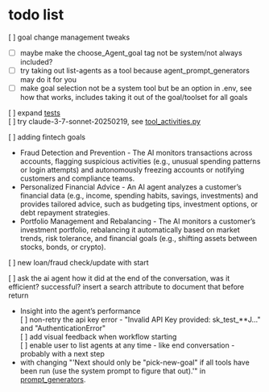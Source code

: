 # todo list
[ ] goal change management tweaks <br />
  - [ ] maybe make the choose_Agent_goal tag not be system/not always included? <br />
  - [ ] try taking out list-agents as a tool because agent_prompt_generators may do it for you <br />
  - [ ] make goal selection not be a system tool but be an option in .env, see how that works, includes taking it out of the goal/toolset for all goals <br />

[ ] expand [tests](./tests/agent_goal_workflow_test.py)<br />
[ ] try claude-3-7-sonnet-20250219, see [tool_activities.py](./activities/tool_activities.py) <br />

[ ] adding fintech goals <br />
- Fraud Detection and Prevention - The AI monitors transactions across accounts, flagging suspicious activities (e.g., unusual spending patterns or login attempts) and autonomously freezing accounts or notifying customers and compliance teams.<br />
- Personalized Financial Advice - An AI agent analyzes a customer’s financial data (e.g., income, spending habits, savings, investments) and provides tailored advice, such as budgeting tips, investment options, or debt repayment strategies.<br />
- Portfolio Management and Rebalancing - The AI monitors a customer’s investment portfolio, rebalancing it automatically based on market trends, risk tolerance, and financial goals (e.g., shifting assets between stocks, bonds, or crypto).<br />

[ ] new loan/fraud check/update with start <br />


[ ] ask the ai agent how it did at the end of the conversation, was it efficient? successful? insert a search attribute to document that before return <br />
- Insight into the agent’s performance <br />
[ ] non-retry the api key error - "Invalid API Key provided: sk_test_**J..." and "AuthenticationError" <br />
[ ] add visual feedback when workflow starting <br />
[ ] enable user to list agents at any time - like end conversation - probably with a next step<br />
 - with changing "'Next should only be "pick-new-goal" if all tools have been run (use the system prompt to figure that out).'" in [prompt_generators](./prompts/agent_prompt_generators.py).